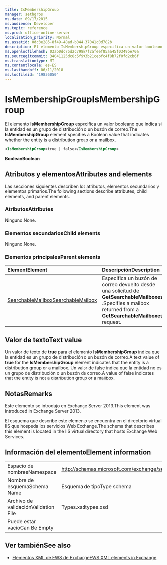 ```yaml
---
title: IsMembershipGroup
manager: sethgros
ms.date: 09/17/2015
ms.audience: Developer
ms.topic: reference
ms.prod: office-online-server
localization_priority: Normal
ms.assetid: 0dc3e285-8f49-48ad-b844-37041c0d782b
description: El elemento IsMembershipGroup especifica un valor booleano que indica si la entidad es un grupo de distribución o un buzón de correo.
ms.openlocfilehash: 03ab0dc75d2c798b7f2afeef85aa45f0349be70a
ms.sourcegitcommit: 34041125dc8c5f993b21cebfc4f8b72f0fd2cb6f
ms.translationtype: MT
ms.contentlocale: es-ES
ms.lasthandoff: 06/11/2018
ms.locfileid: "19836050"
---
```

# <a name="ismembershipgroup"></a><span data-ttu-id="a1e7c-103">IsMembershipGroup</span><span class="sxs-lookup"><span data-stu-id="a1e7c-103">IsMembershipGroup</span></span>

<span data-ttu-id="a1e7c-104">El elemento **IsMembershipGroup** especifica un valor booleano que indica si la entidad es un grupo de distribución o un buzón de correo.</span><span class="sxs-lookup"><span data-stu-id="a1e7c-104">The **IsMembershipGroup** element specifies a Boolean value that indicates whether the entity is a distribution group or a mailbox.</span></span> 
  
```XML
<IsMembershipGroup>true | false</IsMembershipGroup>
```

 <span data-ttu-id="a1e7c-105">**Boolean**</span><span class="sxs-lookup"><span data-stu-id="a1e7c-105">**Boolean**</span></span>
## <a name="attributes-and-elements"></a><span data-ttu-id="a1e7c-106">Atributos y elementos</span><span class="sxs-lookup"><span data-stu-id="a1e7c-106">Attributes and elements</span></span>

<span data-ttu-id="a1e7c-107">Las secciones siguientes describen los atributos, elementos secundarios y elementos primarios.</span><span class="sxs-lookup"><span data-stu-id="a1e7c-107">The following sections describe attributes, child elements, and parent elements.</span></span>
  
### <a name="attributes"></a><span data-ttu-id="a1e7c-108">Atributos</span><span class="sxs-lookup"><span data-stu-id="a1e7c-108">Attributes</span></span>

<span data-ttu-id="a1e7c-109">Ninguno.</span><span class="sxs-lookup"><span data-stu-id="a1e7c-109">None.</span></span>
  
### <a name="child-elements"></a><span data-ttu-id="a1e7c-110">Elementos secundarios</span><span class="sxs-lookup"><span data-stu-id="a1e7c-110">Child elements</span></span>

<span data-ttu-id="a1e7c-111">Ninguno.</span><span class="sxs-lookup"><span data-stu-id="a1e7c-111">None.</span></span>
  
### <a name="parent-elements"></a><span data-ttu-id="a1e7c-112">Elementos principales</span><span class="sxs-lookup"><span data-stu-id="a1e7c-112">Parent elements</span></span>

|<span data-ttu-id="a1e7c-113">**Element**</span><span class="sxs-lookup"><span data-stu-id="a1e7c-113">**Element**</span></span>|<span data-ttu-id="a1e7c-114">**Descripción**</span><span class="sxs-lookup"><span data-stu-id="a1e7c-114">**Description**</span></span>|
|:-----|:-----|
|[<span data-ttu-id="a1e7c-115">SearchableMailbox</span><span class="sxs-lookup"><span data-stu-id="a1e7c-115">SearchableMailbox</span></span>](searchablemailbox.md) <br/> |<span data-ttu-id="a1e7c-116">Especifica un buzón de correo devuelto desde una solicitud de **GetSearchableMailboxes** .</span><span class="sxs-lookup"><span data-stu-id="a1e7c-116">Specifies a mailbox returned from a **GetSearchableMailboxes** request.</span></span>  <br/> |
   
## <a name="text-value"></a><span data-ttu-id="a1e7c-117">Valor de texto</span><span class="sxs-lookup"><span data-stu-id="a1e7c-117">Text value</span></span>

<span data-ttu-id="a1e7c-118">Un valor de texto de **true** para el elemento **IsMembershipGroup** indica que la entidad es un grupo de distribución o un buzón de correo.</span><span class="sxs-lookup"><span data-stu-id="a1e7c-118">A text value of **true** for the **IsMembershipGroup** element indicates that the entity is a distribution group or a mailbox.</span></span> <span data-ttu-id="a1e7c-119">Un valor de false indica que la entidad no es un grupo de distribución o un buzón de correo.</span><span class="sxs-lookup"><span data-stu-id="a1e7c-119">A value of false indicates that the entity is not a distribution group or a mailbox.</span></span> 
  
## <a name="remarks"></a><span data-ttu-id="a1e7c-120">Notas</span><span class="sxs-lookup"><span data-stu-id="a1e7c-120">Remarks</span></span>

<span data-ttu-id="a1e7c-121">Este elemento se introdujo en Exchange Server 2013.</span><span class="sxs-lookup"><span data-stu-id="a1e7c-121">This element was introduced in Exchange Server 2013.</span></span>
  
<span data-ttu-id="a1e7c-122">El esquema que describe este elemento se encuentra en el directorio virtual IIS que hospeda los servicios Web Exchange.</span><span class="sxs-lookup"><span data-stu-id="a1e7c-122">The schema that describes this element is located in the IIS virtual directory that hosts Exchange Web Services.</span></span>
  
## <a name="element-information"></a><span data-ttu-id="a1e7c-123">Información del elemento</span><span class="sxs-lookup"><span data-stu-id="a1e7c-123">Element information</span></span>

|||
|:-----|:-----|
|<span data-ttu-id="a1e7c-124">Espacio de nombres</span><span class="sxs-lookup"><span data-stu-id="a1e7c-124">Namespace</span></span>  <br/> |http://schemas.microsoft.com/exchange/services/2006/types  <br/> |
|<span data-ttu-id="a1e7c-125">Nombre de esquema</span><span class="sxs-lookup"><span data-stu-id="a1e7c-125">Schema Name</span></span>  <br/> |<span data-ttu-id="a1e7c-126">Esquema de tipo</span><span class="sxs-lookup"><span data-stu-id="a1e7c-126">Type schema</span></span>  <br/> |
|<span data-ttu-id="a1e7c-127">Archivo de validación</span><span class="sxs-lookup"><span data-stu-id="a1e7c-127">Validation File</span></span>  <br/> |<span data-ttu-id="a1e7c-128">Types.xsd</span><span class="sxs-lookup"><span data-stu-id="a1e7c-128">types.xsd</span></span>  <br/> |
|<span data-ttu-id="a1e7c-129">Puede estar vacío</span><span class="sxs-lookup"><span data-stu-id="a1e7c-129">Can Be Empty</span></span>  <br/> ||
   
## <a name="see-also"></a><span data-ttu-id="a1e7c-130">Ver también</span><span class="sxs-lookup"><span data-stu-id="a1e7c-130">See also</span></span>



- [<span data-ttu-id="a1e7c-131">Elementos XML de EWS de Exchange</span><span class="sxs-lookup"><span data-stu-id="a1e7c-131">EWS XML elements in Exchange</span></span>](ews-xml-elements-in-exchange.md)

